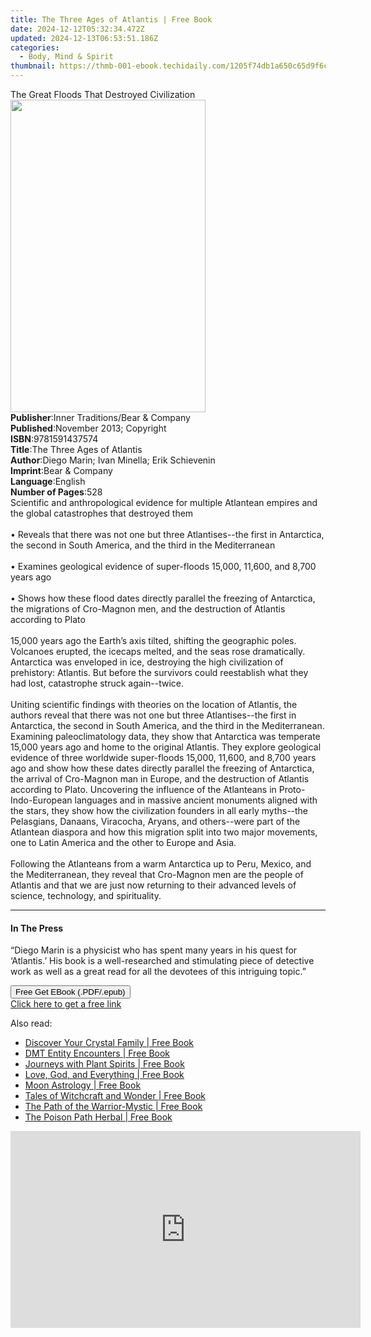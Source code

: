 ```yaml
---
title: The Three Ages of Atlantis | Free Book
date: 2024-12-12T05:32:34.472Z
updated: 2024-12-13T06:53:51.186Z
categories:
  - Body, Mind & Spirit
thumbnail: https://thmb-001-ebook.techidaily.com/1205f74db1a650c65d9f6c4232d7f694495e8982c465604509dba21290d5a117.jpg
---
```

<main id="book-container">
  <div class="flex flex-col">
    <div class="book-brief flex-1 py-6 px-4 sm:p-6 md:py-10 md:px-8">
      <!-- brief-->
      <div class="book-brief-main">
        The Great Floods That Destroyed Civilization
      </div>
    </div>
    <div
      class="book-meta-info flex-1 grid gap-4 col-start-1 col-end-3 row-start-1 sm:mb-6 sm:grid-cols-4 lg:gap-6 lg:col-start-2 lg:row-end-6 lg:row-span-6 lg:mb-0"
    >
      <div
        class="book-meta-info-left place-content-center mt-4 p-4 text-sm leading-6 col-start-2 col-span-2 dark:text-slate-400"
      >
        <img
          class="w-full h-500 object-cover rounded-lg sm:h-255 sm:col-span-2 lg:col-span-full"
          src="https://img-001-ebook.techidaily.com/768198e88ba481599eee571039de2b6cd7c1e6e83bc51c30dd00d1d49b318c18.jpg"
          alt=""
          width="312"
          height="500"
        />
      </div>
      <div
        class="book-meta-info-right mt-2 col-start-1 row-start-2 col-span-3 self-center"
      >
        <!-- meta data  -->
        <div class="flex flex-col px-4 md:px-8">
          <div class="flex-1">
            <strong>Publisher</strong>:<span class="px-2"
              >Inner Traditions/Bear &amp; Company</span
            >
          </div>
          <div class="flex-1">
            <strong>Published</strong>:<span class="px-2"
              >November 2013; Copyright</span
            >
          </div>
          <div class="flex-1">
            <strong>ISBN</strong>:<span class="px-2">9781591437574</span>
          </div>
          <div class="flex-1">
            <strong>Title</strong>:<span class="px-2"
              >The Three Ages of Atlantis</span
            >
          </div>
          <div class="flex-1">
            <strong>Author</strong>:<span class="px-2"
              >Diego Marin; Ivan Minella; Erik Schievenin</span
            >
          </div>
          <div class="flex-1">
            <strong>Imprint</strong>:<span class="px-2"
              >Bear &amp; Company</span
            >
          </div>
          <div class="flex-1">
            <strong>Language</strong>:<span class="px-2">English</span>
          </div>
          <div class="flex-1">
            <strong>Number of Pages</strong>:<span class="px-2">528</span>
          </div>
        </div>
      </div>
    </div>
    <div class="book-description flex-1 py-6 px-4 sm:p-6 md:py-10 md:px-8">
      <div class="book-description-main">
        <div accordion-content="" id="description">
          Scientific and anthropological evidence for multiple Atlantean empires
          and the global catastrophes that destroyed them <br />
          <br />• Reveals that there was not one but three Atlantises--the first
          in Antarctica, the second in South America, and the third in the
          Mediterranean <br />
          <br />• Examines geological evidence of super-floods 15,000, 11,600,
          and 8,700 years ago <br />
          <br />• Shows how these flood dates directly parallel the freezing of
          Antarctica, the migrations of Cro-Magnon men, and the destruction of
          Atlantis according to Plato <br />
          <br />15,000 years ago the Earth’s axis tilted, shifting the
          geographic poles. Volcanoes erupted, the icecaps melted, and the seas
          rose dramatically. Antarctica was enveloped in ice, destroying the
          high civilization of prehistory: Atlantis. But before the survivors
          could reestablish what they had lost, catastrophe struck again--twice.
          <br />
          <br />Uniting scientific findings with theories on the location of
          Atlantis, the authors reveal that there was not one but three
          Atlantises--the first in Antarctica, the second in South America, and
          the third in the Mediterranean. Examining paleoclimatology data, they
          show that Antarctica was temperate 15,000 years ago and home to the
          original Atlantis. They explore geological evidence of three worldwide
          super-floods 15,000, 11,600, and 8,700 years ago and show how these
          dates directly parallel the freezing of Antarctica, the arrival of
          Cro-Magnon man in Europe, and the destruction of Atlantis according to
          Plato. Uncovering the influence of the Atlanteans in
          Proto-Indo-European languages and in massive ancient monuments aligned
          with the stars, they show how the civilization founders in all early
          myths--the Pelasgians, Danaans, Viracocha, Aryans, and others--were
          part of the Atlantean diaspora and how this migration split into two
          major movements, one to Latin America and the other to Europe and
          Asia. <br />
          <br />Following the Atlanteans from a warm Antarctica up to Peru,
          Mexico, and the Mediterranean, they reveal that Cro-Magnon men are the
          people of Atlantis and that we are just now returning to their
          advanced levels of science, technology, and spirituality.
        </div>
        <div class="accordion-fader"></div>
      </div>
    </div>
    <div class="book-excerpts flex-1 py-6 px-4 sm:p-6 md:py-10 md:px-8">
      <!-- excerpts-->
      <div class="book-excerpts-main">
        <hr />
        <h4 class="placeholder placeholder-heading">
          <span>In The Press</span>
        </h4>
        <p>
          “Diego Marin is a physicist who has spent many years in his quest for
          ‘Atlantis.’ His book is a well-researched and stimulating piece of
          detective work as well as a great read for all the devotees of this
          intriguing topic.”
        </p>
      </div>
    </div>
    <div
      class="book-about-author flex-1 py-6 px-4 sm:p-6 md:py-10 md:px-8"
    ></div>
    <div class="book-free-get flex-1 py-6 px-4 sm:p-6 md:py-10 md:px-8">
      <button
        id="btn-free-get"
        class="bg-blue-500 hover:bg-blue-700 text-white font-bold py-2 px-4 rounded"
      >
        Free Get EBook (.PDF/.epub)
      </button>
      <div id="countdown-display" class="px-2 text-lg mt-2"></div>
      <a
        id="free-link"
        class="hidden bg-blue-500 hover:bg-blue-700 text-white font-bold py-2 px-4 rounded"
        href="https://www.ebooks.com/en-us/book/95782541/the-three-ages-of-atlantis/diego-marin/"
        target="_blank"
        >Click here to get a free link</a
      >
    </div>
    <script>
      let countdownTime = 0;
      let countdownInterval = null;
      document
        .getElementById('btn-free-get')
        .addEventListener('click', startCountdown);
      function startCountdown() {
        countdownTime = new Date().getTime() + 60000 * 3;
        countdownInterval = setInterval(updateCountdown, 1000);
        document.getElementById('btn-free-get').disabled = true;
        document
          .getElementById('btn-free-get')
          .classList.add('bg-gray-500', 'cursor-not-allowed');
      }
      function updateCountdown() {
        let currentTime = new Date().getTime();
        let timeLeft = countdownTime - currentTime;
        let secondsLeft = Math.floor(timeLeft / 1000);
        document.getElementById('countdown-display').innerHTML =
          `Remaining time: ${secondsLeft} seconds.`;
        if (secondsLeft <= 0) {
          clearInterval(countdownInterval);
          document.getElementById('btn-free-get').classList.add('hidden');
          document.getElementById('free-link').classList.remove('hidden');
          document.getElementById('countdown-display').innerHTML = '';
        }
      }
    </script>
  </div>
</main>

<ins class="adsbygoogle"
      style="display:block"
      data-ad-client="ca-pub-7571918770474297"
      data-ad-slot="8358498916"
      data-ad-format="auto"
      data-full-width-responsive="true"></ins>
    

<span class="atpl-alsoreadstyle">Also read:</span>
<div><ul>
<li><a href="https://novels-ebooks.techidaily.com/210232455-9781644113035-discover-your-crystal-family/"><u>Discover Your Crystal Family | Free Book</u></a></li>
<li><a href="https://novels-ebooks.techidaily.com/210232454-9781644112342-dmt-entity-encounters/"><u>DMT Entity Encounters | Free Book</u></a></li>
<li><a href="https://novels-ebooks.techidaily.com/210232448-9781591434085-journeys-with-plant-spirits/"><u>Journeys with Plant Spirits | Free Book</u></a></li>
<li><a href="https://novels-ebooks.techidaily.com/210232449-9781591434221-love-god-and-everything/"><u>Love, God, and Everything | Free Book</u></a></li>
<li><a href="https://novels-ebooks.techidaily.com/210232228-9780753734827-moon-astrology/"><u>Moon Astrology | Free Book</u></a></li>
<li><a href="https://novels-ebooks.techidaily.com/210232460-9781644111710-tales-of-witchcraft-and-wonder/"><u>Tales of Witchcraft and Wonder | Free Book</u></a></li>
<li><a href="https://novels-ebooks.techidaily.com/210232456-9781644112687-the-path-of-the-warrior-mystic/"><u>The Path of the Warrior-Mystic | Free Book</u></a></li>
<li><a href="https://novels-ebooks.techidaily.com/210232461-9781644113356-the-poison-path-herbal/"><u>The Poison Path Herbal | Free Book</u></a></li>
</ul></div>

<!-- affiliate ads begin -->
<iframe width="560" height="315" src="https://www.youtube.com/embed/9ECz3oZ8NrQ?si=86vkwkDJo9HQXpzt" title="YouTube video player" frameborder="0" allow="accelerometer; autoplay; clipboard-write; encrypted-media; gyroscope; picture-in-picture; web-share" referrerpolicy="strict-origin-when-cross-origin" allowfullscreen></iframe>
<!-- affiliate ads end -->

